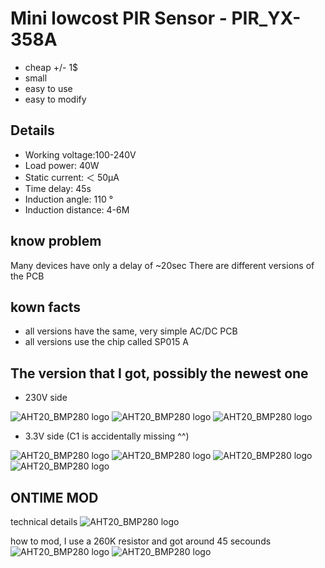 # Mini lowcost PIR Sensor - PIR_YX-358A
- cheap +/- 1$
- small
- easy to use
- easy to modify

## Details
- Working voltage:100-240V
- Load power: 40W
- Static current: ＜ 50μA
- Time delay: 45s
- Induction angle: 110 °
- Induction distance: 4-6M

## know problem

Many devices have only a delay of ~20sec
There are different versions of the PCB

## kown facts
- all versions have the same, very simple AC/DC PCB
- all versions use the chip called SP015 A

## The version that I got, possibly the newest one
- 230V side

![AHT20_BMP280 logo](https://github.com/peff74/PIR_YX-358A/blob/main/PIR_230V_PCB.jpg)
![AHT20_BMP280 logo](https://github.com/peff74/PIR_YX-358A/blob/main/PIR_230V_PCB_2.jpg)
![AHT20_BMP280 logo](https://github.com/peff74/PIR_YX-358A/blob/main/PIR_230VAC.jpg)

- 3.3V side (C1 is accidentally missing ^^)

![AHT20_BMP280 logo](https://github.com/peff74/PIR_YX-358A/blob/main/PIR_33V_PCB_1(low).jpg)
![AHT20_BMP280 logo](https://github.com/peff74/PIR_YX-358A/blob/main/PIR_33V_PCB_2(low).jpg)
![AHT20_BMP280 logo](https://github.com/peff74/PIR_YX-358A/blob/main/PIR_33V_PCB_3.jpg)
![AHT20_BMP280 logo](https://github.com/peff74/PIR_YX-358A/blob/main/PIR_33DC.jpg
)

## ONTIME MOD

technical details
  ![AHT20_BMP280 logo](https://github.com/peff74/PIR_YX-358A/blob/main/OnTime.jpg)

how to mod, I use a 260K resistor and got around 45 secounds
 ![AHT20_BMP280 logo](https://github.com/peff74/PIR_YX-358A/blob/main/MOD_1.jpg)
  ![AHT20_BMP280 logo](https://github.com/peff74/PIR_YX-358A/blob/main/MOD_2.jpg)
